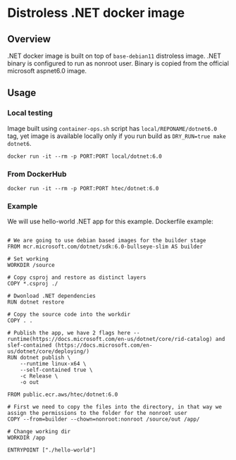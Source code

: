 # Distroless .NET docker image

## Overview
.NET docker image is built on top of `base-debian11` distroless image. .NET binary is configured to run as nonroot user. Binary is copied from the official microsoft aspnet6.0 image.

## Usage 

### Local testing

Image built using `container-ops.sh` script has `local/REPONAME/dotnet6.0` tag, yet image is available locally only if you run 
build as `DRY_RUN=true make dotnet6`.
```
docker run -it --rm -p PORT:PORT local/dotnet:6.0
```

### From DockerHub

```
docker run -it --rm -p PORT:PORT htec/dotnet:6.0
```

### Example

We will use hello-world .NET app for this example.
Dockerfile example:

```

# We are going to use debian based images for the builder stage
FROM mcr.microsoft.com/dotnet/sdk:6.0-bullseye-slim AS builder

# Set working
WORKDIR /source

# Copy csproj and restore as distinct layers
COPY *.csproj ./

# Dwonload .NET dependencies
RUN dotnet restore

# Copy the source code into the workdir
COPY . .

# Publish the app, we have 2 flags here --runtime(https://docs.microsoft.com/en-us/dotnet/core/rid-catalog) and slef-contained (https://docs.microsoft.com/en-us/dotnet/core/deploying/)
RUN dotnet publish \
    --runtime linux-x64 \
    --self-contained true \
    -c Release \
    -o out

FROM public.ecr.aws/htec/dotnet:6.0

# First we need to copy the files into the directory, in that way we assign the permissions to the folder for the nonroot user
COPY --from=builder --chown=nonroot:nonroot /source/out /app/

# Change working dir
WORKDIR /app

ENTRYPOINT ["./hello-world"]


```